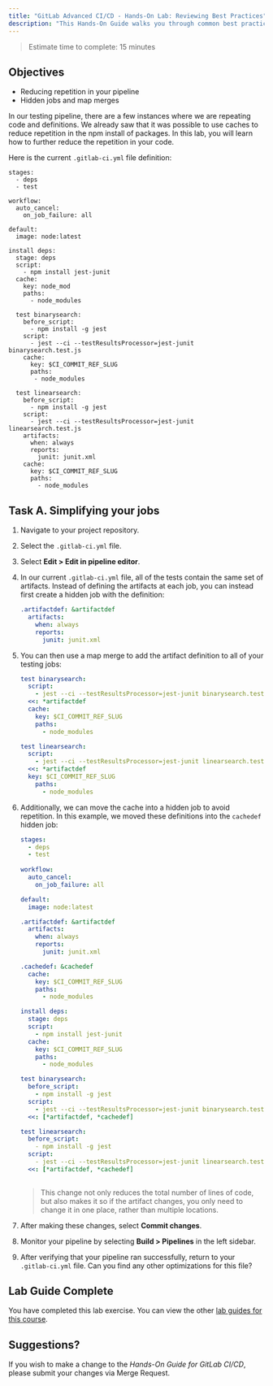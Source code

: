 ```yaml
---
title: "GitLab Advanced CI/CD - Hands-On Lab: Reviewing Best Practices"
description: "This Hands-On Guide walks you through common best practices for CI/CD in GitLab"
---
```

> Estimate time to complete: 15 minutes

## Objectives

- Reducing repetition in your pipeline
- Hidden jobs and map merges

In our testing pipeline, there are a few instances where we are repeating code and definitions.  We already saw that it was possible to use caches to reduce repetition in the npm install of packages. In this lab, you will learn how to further reduce the repetition in your code. 

Here is the current `.gitlab-ci.yml` file definition:

```yml:
stages:
  - deps
  - test

workflow:
  auto_cancel:
    on_job_failure: all

default:
  image: node:latest

install deps:
  stage: deps
  script:
    - npm install jest-junit
  cache:
    key: node_mod
    paths:
      - node_modules
  
  test binarysearch:
    before_script:
      - npm install -g jest
    script:
      - jest --ci --testResultsProcessor=jest-junit binarysearch.test.js
    cache:
      key: $CI_COMMIT_REF_SLUG
      paths:
       - node_modules

  test linearsearch:
    before_script:
      - npm install -g jest
    script:
      - jest --ci --testResultsProcessor=jest-junit linearsearch.test.js
    artifacts:
      when: always
      reports:
        junit: junit.xml
    cache:
      key: $CI_COMMIT_REF_SLUG
      paths:
        - node_modules
```

## Task A. Simplifying your jobs

1. Navigate to your project repository.

1. Select the `.gitlab-ci.yml` file.

1. Select **Edit > Edit in pipeline editor**.

1. In our current `.gitlab-ci.yml` file, all of the tests contain the same set of artifacts. Instead of defining the artifacts at each job, you can instead first create a hidden job with the definition:

    ```yml
    .artifactdef: &artifactdef
      artifacts:
        when: always
        reports:
          junit: junit.xml
    ```

1. You can then use a map merge to add the artifact definition to all of your testing jobs:

    ```yml
    test binarysearch:
      script:
        - jest --ci --testResultsProcessor=jest-junit binarysearch.test.js
      <<: *artifactdef
      cache:
        key: $CI_COMMIT_REF_SLUG
        paths:
          - node_modules

    test linearsearch:
      script:
        - jest --ci --testResultsProcessor=jest-junit linearsearch.test.js
      <<: *artifactdef
      key: $CI_COMMIT_REF_SLUG
        paths:
          - node_modules
    ```

1. Additionally, we can move the cache into a hidden job to avoid repetition. In this example, we moved these definitions into the `cachedef` hidden job:

    ```yml
    stages:
      - deps
      - test
      
    workflow:
      auto_cancel:
        on_job_failure: all

    default:
      image: node:latest

    .artifactdef: &artifactdef
      artifacts:
        when: always
        reports:
          junit: junit.xml

    .cachedef: &cachedef
      cache:
        key: $CI_COMMIT_REF_SLUG
        paths:
          - node_modules

    install deps:
      stage: deps
      script:
        - npm install jest-junit
      cache:
        key: $CI_COMMIT_REF_SLUG
        paths:
          - node_modules

    test binarysearch:
      before_script:
        - npm install -g jest
      script:
        - jest --ci --testResultsProcessor=jest-junit binarysearch.test.js
      <<: [*artifactdef, *cachedef]

    test linearsearch:
      before_script:
        - npm install -g jest
      script:
        - jest --ci --testResultsProcessor=jest-junit linearsearch.test.js
      <<: [*artifactdef, *cachedef]
      
    ```

    > This change not only reduces the total number of lines of code, but also makes it so if the artifact changes, you only need to change it in one place, rather than multiple locations.

1. After making these changes, select **Commit changes**.

1. Monitor your pipeline by selecting **Build > Pipelines** in the left sidebar.

1. After verifying that your pipeline ran successfully, return to your `.gitlab-ci.yml` file. Can you find any other optimizations for this file?

## Lab Guide Complete

You have completed this lab exercise. You can view the other [lab guides for this course](/handbook/customer-success/professional-services-engineering/education-services/ilt-labs/advgitlabcicdhandson).

## Suggestions?

If you wish to make a change to the *Hands-On Guide for GitLab CI/CD*, please submit your changes via Merge Request.
